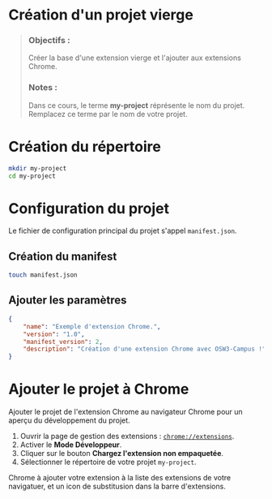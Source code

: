 # Création d'un projet vierge
> ### Objectifs :
> Créer la base d'une extension vierge et l'ajouter aux extensions Chrome.
> ### Notes :
> Dans ce cours, le terme **my-project** réprésente le nom du projet. Remplacez ce terme par le nom de votre projet.



# Création du répertoire

```bash
mkdir my-project
cd my-project
```



# Configuration du projet

Le fichier de configuration principal du projet s'appel `manifest.json`.

## Création du manifest

```bash
touch manifest.json
```

## Ajouter les paramètres

```json
{
    "name": "Exemple d'extension Chrome.",
    "version": "1.0",
    "manifest_version": 2,
    "description": "Création d'une extension Chrome avec OSW3-Campus !"
}
```



# Ajouter le projet à Chrome

Ajouter le projet de l'extension Chrome au navigateur Chrome pour un aperçu du développement du projet.

1. Ouvrir la page de gestion des extensions : [`chrome://extensions`](chrome://extensions).
2. Activer le **Mode Développeur**.
3. Cliquer sur le bouton **Chargez l'extension non empaquetée**.
4. Sélectionner le répertoire de votre projet `my-project`.

Chrome à ajouter votre extension à la liste des extensions de votre navigatuer, et un icon de substitusion dans la barre d'extensions.